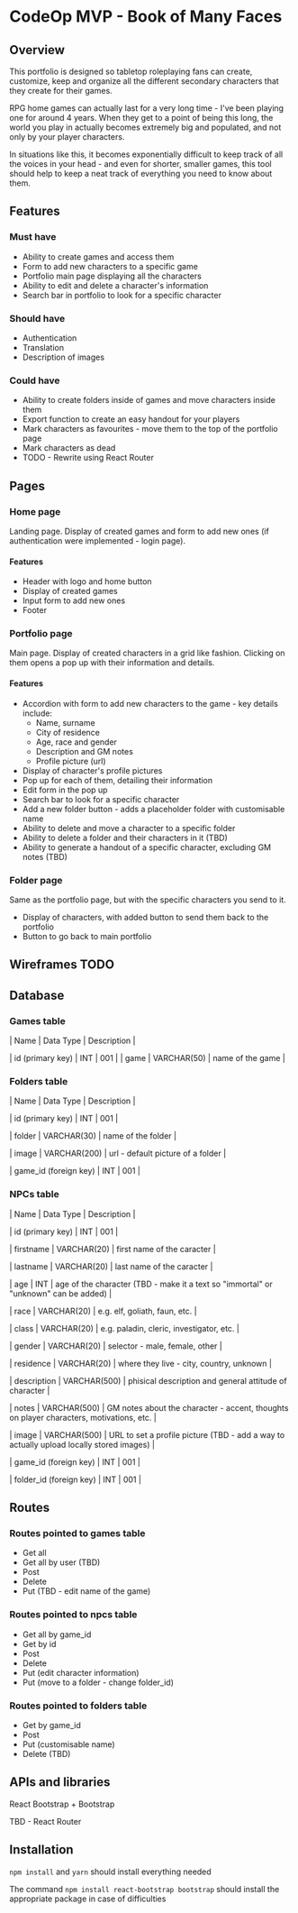 # CodeOp MVP - Book of Many Faces

## Overview

This portfolio is designed so tabletop roleplaying fans can create, customize, keep and organize all the different secondary characters that they create for their games.

RPG home games can actually last for a very long time - I've been playing one for around 4 years. When they get to a point of being this long, the world you play in actually becomes extremely big and populated, and not only by your player characters.

In situations like this, it becomes exponentially difficult to keep track of all the voices in your head - and even for shorter, smaller games, this tool should help to keep a neat track of everything you need to know about them.

## Features

### Must have

* Ability to create games and access them
* Form to add new characters to a specific game
* Portfolio main page displaying all the characters
* Ability to edit and delete a character's information
* Search bar in portfolio to look for a specific character

### Should have

* Authentication
* Translation 
* Description of images

### Could have

* Ability to create folders inside of games and move characters inside them
* Export function to create an easy handout for your players
* Mark characters as favourites - move them to the top of the portfolio page
* Mark characters as dead
* TODO - Rewrite using React Router

## Pages

### Home page

Landing page. Display of created games and form to add new ones (if authentication were implemented - login page).

#### Features

* Header with logo and home button
* Display of created games
* Input form to add new ones
* Footer

### Portfolio page

Main page. Display of created characters in a grid like fashion. Clicking on them opens a pop up with their information and details.

#### Features

* Accordion with form to add new characters to the game - key details include:
  * Name, surname
  * City of residence
  * Age, race and gender
  * Description and GM notes
  * Profile picture (url)
* Display of character's profile pictures
* Pop up for each of them, detailing their information
* Edit form in the pop up
* Search bar to look for a specific character
* Add a new folder button - adds a placeholder folder with customisable name
* Ability to delete and move a character to a specific folder
* Ability to delete a folder and their characters in it (TBD)
* Ability to generate a handout of a specific character, excluding GM notes (TBD)

### Folder page

Same as the portfolio page, but with the specific characters you send to it.

* Display of characters, with added button to send them back to the portfolio
* Button to go back to main portfolio

## Wireframes TODO

## Database

### Games table

| Name | Data Type | Description |

| id (primary key) | INT | 001 |
| game | VARCHAR(50) | name of the game |

### Folders table

| Name | Data Type | Description |


| id (primary key) | INT | 001 |

| folder | VARCHAR(30) | name of the folder |

| image | VARCHAR(200) | url - default picture of a folder |

| game_id (foreign key) | INT | 001 |

### NPCs table

| Name | Data Type | Description |


| id (primary key) | INT | 001 |

| firstname | VARCHAR(20) | first name of the caracter |

| lastname | VARCHAR(20) | last name of the caracter |

| age | INT | age of the character (TBD - make it a text so "immortal" or "unknown" can be added) |

| race | VARCHAR(20) | e.g. elf, goliath, faun, etc. |

| class | VARCHAR(20) | e.g. paladin, cleric, investigator, etc. |

| gender | VARCHAR(20) | selector - male, female, other |

| residence | VARCHAR(20) | where they live - city, country, unknown |

| description | VARCHAR(500) | phisical description and general attitude of character |

| notes | VARCHAR(500) | GM notes about the character - accent, thoughts on player characters, motivations, etc. |

| image | VARCHAR(500) | URL to set a profile picture (TBD - add a way to actually upload locally stored images) |

| game_id (foreign key) | INT | 001 |

| folder_id (foreign key) | INT | 001 |



## Routes

### Routes pointed to games table

* Get all
* Get all by user (TBD)
* Post
* Delete
* Put (TBD - edit name of the game)

### Routes pointed to npcs table

* Get all by game_id
* Get by id
* Post
* Delete
* Put (edit character information)
* Put (move to a folder - change folder_id)

### Routes pointed to folders table

* Get by game_id
* Post
* Put (customisable name)
* Delete (TBD)

## APIs and libraries

React Bootstrap + Bootstrap

TBD - React Router

## Installation

`npm install` and `yarn` should install everything needed

The command `npm install react-bootstrap bootstrap` should install the appropriate package in case of difficulties 
